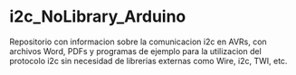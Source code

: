 # i2c_NoLibrary_Arduino
Repositorio con informacion sobre la comunicacion i2c en AVRs, con archivos Word, PDFs y programas de ejemplo para la utilizacion del protocolo i2c sin necesidad de librerias externas como Wire, i2c, TWI, etc.
